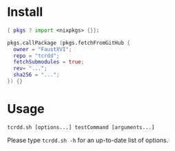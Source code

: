 # Install

```nix
{ pkgs ? import <nixpkgs> {}}:

pkgs.callPackage (pkgs.fetchFromGitHub {
  owner = "FaustXVI";
  repo = "tcrdd";
  fetchSubmodules = true;
  rev= "...";
  sha256 = "...";
}) {}
```

# Usage

```
tcrdd.sh [options...] testCommand [arguments...]
```

Please type `tcrdd.sh -h` for an up-to-date list of options.
